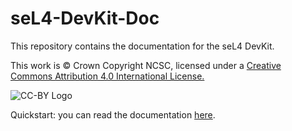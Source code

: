# seL4-DevKit-Doc
This repository contains the documentation for the seL4 DevKit.

This work is © Crown Copyright NCSC, licensed under a [Creative Commons Attribution 4.0 International License.](http://creativecommons.org/licenses/by/4.0/)

![CC-BY Logo](https://i.creativecommons.org/l/by/4.0/88x31.png "CC-BY Logo")

Quickstart: you can read the documentation [here](seL4-doc/src/SUMMARY.md).
